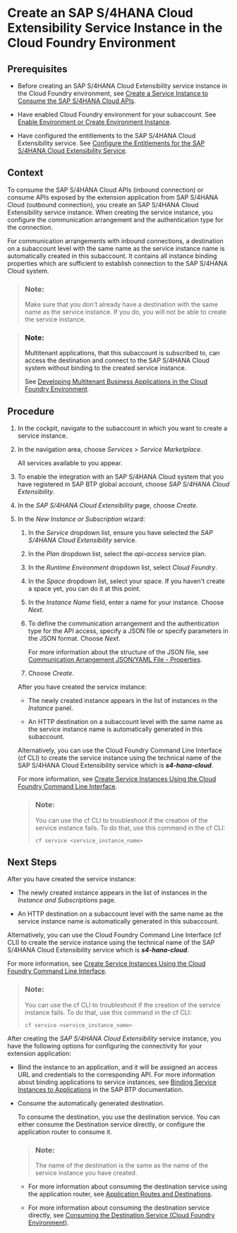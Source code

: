 <!-- loiod866cf6d012e450d9643356d031067eb -->

# Create an SAP S/4HANA Cloud Extensibility Service Instance in the Cloud Foundry Environment



<a name="loiod866cf6d012e450d9643356d031067eb__prereq_fms_2dv_5lb"/>

## Prerequisites

-   Before creating an SAP S/4HANA Cloud Extensibility service instance in the Cloud Foundry environment, see [Create a Service Instance to Consume the SAP S/4HANA Cloud APIs](create-a-service-instance-to-consume-the-sap-s-4hana-cloud-apis-a735641.md).

-   Have enabled Cloud Foundry environment for your subaccount. See [Enable Environment or Create Environment Instance](../50-administration-and-ops/enable-environment-or-create-environment-instance-78c14b6.md).

-   Have configured the entitlements to the SAP S/4HANA Cloud Extensibility service. See [Configure the Entitlements for the SAP S/4HANA Cloud Extensibility Service](configure-the-entitlements-for-the-sap-s-4hana-cloud-extensibility-service-65ad330.md).




<a name="loiod866cf6d012e450d9643356d031067eb__context_b4x_ncv_5lb"/>

## Context

To consume the SAP S/4HANA Cloud APIs \(inbound connection\) or consume APIs exposed by the extension application from SAP S/4HANA Cloud \(outbound connection\), you create an SAP S/4HANA Cloud Extensibility service instance. When creating the service instance, you configure the communication arrangement and the authentication type for the connection.

For communication arrangements with inbound connections, a destination on a subaccount level with the same name as the service instance name is automatically created in this subaccount. It contains all instance binding properties which are sufficient to establish connection to the SAP S/4HANA Cloud system.

> ### Note:  
> Make sure that you don't already have a destination with the same name as the service instance. If you do, you will not be able to create the service instance.

> ### Note:  
> Multitenant applications, that this subaccount is subscribed to, can access the destination and connect to the SAP S/4HANA Cloud system without binding to the created service instance.
> 
> See [Developing Multitenant Business Applications in the Cloud Foundry Environment](https://help.sap.com/viewer/65de2977205c403bbc107264b8eccf4b/Cloud/en-US/5e8a2b74e4f2442b8257c850ed912f48.html).



<a name="loiod866cf6d012e450d9643356d031067eb__steps_c4x_ncv_5lb"/>

## Procedure

1.  In the cockpit, navigate to the subaccount in which you want to create a service instance.

2.  In the navigation area, choose *Services* \> *Service Marketplace*.

    All services available to you appear.

3.  To enable the integration with an SAP S/4HANA Cloud system that you have registered in SAP BTP global account, choose *SAP S/4HANA Cloud Extensibility*.

4.  In the *SAP S/4HANA Cloud Extensibility* page, choose *Create*.

5.  In the *New Instance or Subscription* wizard:

    1.  In the *Service* dropdown list, ensure you have selected the *SAP S/4HANA Cloud Extensibility* service.

    2.  In the *Plan* dropdown list, select the *api-access* service plan.

    3.  In the *Runtime Environment* dropdown list, select *Cloud Foundry*.

    4.  In the *Space* dropdown list, select your space. If you haven't create a space yet, you can do it at this point.

    5.  In the *Instance Name* field, enter a name for your instance. Choose *Next*.

    6.  To define the communication arrangement and the authentication type for the API access, specify a JSON file or specify parameters in the JSON format. Choose *Next*.

        For more information about the structure of the JSON file, see [Communication Arrangement JSON/YAML File - Properties](communication-arrangement-json-yaml-file-properties-553a4c6.md).

    7.  Choose *Create*.


    After you have created the service instance:

    -   The newly created instance appears in the list of instances in the *Instance* panel.

    -   An HTTP destination on a subaccount level with the same name as the service instance name is automatically generated in this subaccount.


    Alternatively, you can use the Cloud Foundry Command Line Interface \(cf CLI\) to create the service instance using the technical name of the SAP S/4HANA Cloud Extensibility service which is ***s4-hana-cloud***.

    For more information, see [Create Service Instances Using the Cloud Foundry Command Line Interface](https://help.sap.com/viewer/65de2977205c403bbc107264b8eccf4b/Cloud/en-US/a872531845d6416b8fa07a8b84875d7e.html).

    > ### Note:  
    > You can use the cf CLI to troubleshoot if the creation of the service instance fails. To do that, use this command in the cf CLI:
    > 
    > ```
    > cf service <service_instance_name>
    > ```




<a name="loiod866cf6d012e450d9643356d031067eb__postreq_adx_zn4_lhb"/>

## Next Steps

After you have created the service instance:

-   The newly created instance appears in the list of instances in the *Instance and Subscriptions* page.

-   An HTTP destination on a subaccount level with the same name as the service instance name is automatically generated in this subaccount.


Alternatively, you can use the Cloud Foundry Command Line Interface \(cf CLI\) to create the service instance using the technical name of the SAP S/4HANA Cloud Extensibility service which is ***s4-hana-cloud***.

For more information, see [Create Service Instances Using the Cloud Foundry Command Line Interface](https://help.sap.com/viewer/65de2977205c403bbc107264b8eccf4b/Cloud/en-US/a872531845d6416b8fa07a8b84875d7e.html).

> ### Note:  
> You can use the cf CLI to troubleshoot if the creation of the service instance fails. To do that, use this command in the cf CLI:
> 
> ```
> cf service <service_instance_name>
> ```

After creating the *SAP S/4HANA Cloud Extensibility* service instance, you have the following options for configuring the connectivity for your extension application:

-   Bind the instance to an application, and it will be assigned an access URL and credentials to the corresponding API. For more information about binding applications to service instances, see [Binding Service Instances to Applications](https://help.sap.com/viewer/65de2977205c403bbc107264b8eccf4b/Cloud/en-US/e98280a71f17413088f8a10838a1e4cc.html?q=binding%20applications) in the SAP BTP documentation.

-   Consume the automatically generated destination.

    To consume the destination, you use the destination service. You can either consume the Destination service directly, or configure the application router to consume it.

    > ### Note:  
    > The name of the destination is the same as the name of the service instance you have created.

    -   For more information about consuming the destination service using the application router, see [Application Routes and Destinations](https://help.sap.com/viewer/65de2977205c403bbc107264b8eccf4b/Cloud/en-US/3cc788ebc00e40a091505c6b3fa485e7.html).

    -   For more information about consuming the destination service directly, see [Consuming the Destination Service \(Cloud Foundry Environment\)](https://help.sap.com/viewer/cca91383641e40ffbe03bdc78f00f681/Cloud/en-US/7e306250e08340f89d6c103e28840f30.html).


